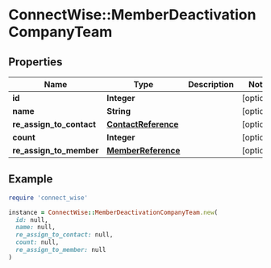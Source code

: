 # ConnectWise::MemberDeactivationCompanyTeam

## Properties

| Name | Type | Description | Notes |
| ---- | ---- | ----------- | ----- |
| **id** | **Integer** |  | [optional] |
| **name** | **String** |  | [optional] |
| **re_assign_to_contact** | [**ContactReference**](ContactReference.md) |  | [optional] |
| **count** | **Integer** |  | [optional] |
| **re_assign_to_member** | [**MemberReference**](MemberReference.md) |  | [optional] |

## Example

```ruby
require 'connect_wise'

instance = ConnectWise::MemberDeactivationCompanyTeam.new(
  id: null,
  name: null,
  re_assign_to_contact: null,
  count: null,
  re_assign_to_member: null
)
```

